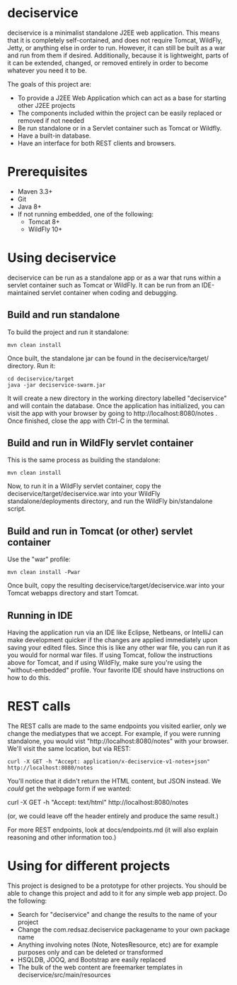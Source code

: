 # deciservice

deciservice is a minimalist standalone J2EE web application. This means
that it is completely self-contained, and does not require Tomcat, WildFly,
Jetty, or anything else in order to run. However, it can still be built as
a war and run from them if desired. Additionally, because it is
lightweight, parts of it can be extended, changed, or removed entirely
in order to become whatever you need it to be.

The goals of this project are:

 * To provide a J2EE Web Application which can act as a base for starting
   other J2EE projects
 * The components included within the project can be easily replaced or
   removed if not needed
 * Be run standalone or in a Servlet container such as Tomcat or Wildfly.
 * Have a built-in database.
 * Have an interface for both REST clients and browsers.


# Prerequisites

 * Maven 3.3+
 * Git
 * Java 8+
 * If not running embedded, one of the following:
   * Tomcat 8+
   * WildFly 10+

# Using deciservice

deciservice can be run as a standalone app or as a war that runs within a
servlet container such as Tomcat or WildFly. It can be run from an
IDE-maintained servlet container when coding and debugging.

## Build and run standalone

To build the project and run it standalone:

    mvn clean install

Once built, the standalone jar can be found in the deciservice/target/
directory. Run it:

    cd deciservice/target
    java -jar deciservice-swarm.jar

It will create a new directory in the working directory labelled "deciservice"
and will contain the database. Once the application has initialized, you can
visit the app with your browser by going to http://localhost:8080/notes .
Once finished, close the app with Ctrl-C in the terminal.

## Build and run in WildFly servlet container

This is the same process as building the standalone:

    mvn clean install

Now, to run it in a WildFly servlet container, copy the
deciservice/target/deciservice.war into your WildFly standalone/deployments
directory, and run the WildFly bin/standalone script.

## Build and run in Tomcat (or other) servlet container

Use the "war" profile:

    mvn clean install -Pwar

Once built, copy the resulting deciservice/target/deciservice.war into your
Tomcat webapps directory and start Tomcat.

## Running in IDE

Having the application run via an IDE like Eclipse, Netbeans, or IntelliJ
can make development quicker if the changes are applied immediately upon
saving your edited files. Since this is like any other war file, you can
run it as you would for normal war files. If using Tomcat, follow the
instructions above for Tomcat, and if using WildFly, make sure you're using
the "without-embedded" profile. Your favorite IDE should have instructions
on how to do this.


# REST calls

The REST calls are made to the same endpoints you visited earlier, only we
change the mediatypes that we accept. For example, if you were running
standalone, you would vist "http://localhost:8080/notes" with your browser.
We'll visit the same location, but via REST:

    curl -X GET -h "Accept: application/x-deciservice-v1-notes+json" http://localhost:8080/notes

You'll notice that it didn't return the HTML content, but JSON instead. We
*could* get the webpage form if we wanted:

curl -X GET -h "Accept: text/html" http://localhost:8080/notes

(or, we could leave off the header entirely and produce the same result.)

For more REST endpoints, look at docs/endpoints.md (it will also explain
reasoning and other information too.)


# Using for different projects

This project is designed to be a prototype for other projects. You should be
able to change this project and add to it for any simple web app project.
Do the following:

 * Search for "deciservice" and change the results to the name of your project
 * Change the com.redsaz.deciservice packagename to your own package name
 * Anything involving notes (Note, NotesResource, etc) are for example purposes
   only and can be deleted or transformed
 * HSQLDB, JOOQ, and Bootstrap are easily replaced
 * The bulk of the web content are freemarker templates in
   deciservice/src/main/resources

